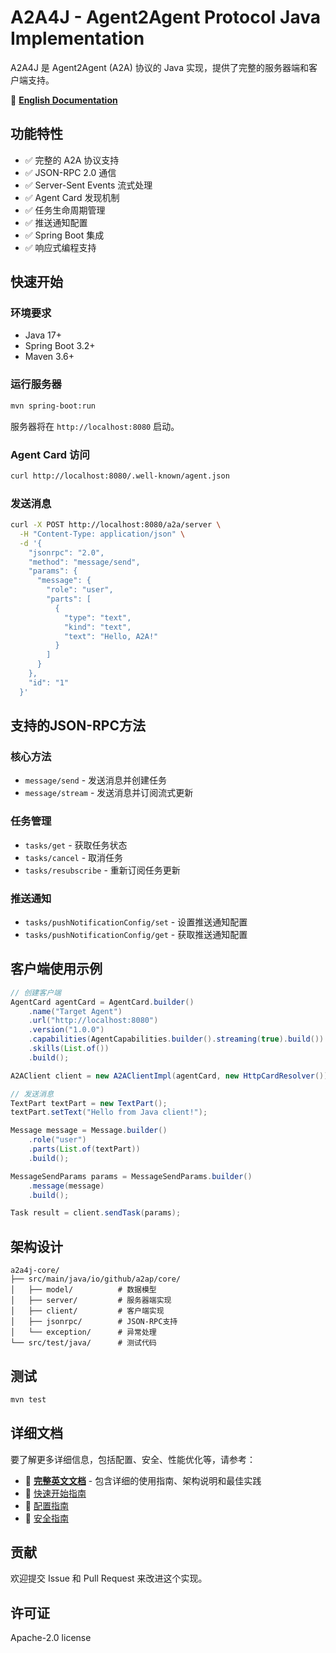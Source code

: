 # A2A4J - Agent2Agent Protocol Java Implementation

A2A4J 是 Agent2Agent (A2A) 协议的 Java 实现，提供了完整的服务器端和客户端支持。

📖 **[English Documentation](README_EN.md)**

## 功能特性

- ✅ 完整的 A2A 协议支持
- ✅ JSON-RPC 2.0 通信
- ✅ Server-Sent Events 流式处理
- ✅ Agent Card 发现机制
- ✅ 任务生命周期管理
- ✅ 推送通知配置
- ✅ Spring Boot 集成
- ✅ 响应式编程支持

## 快速开始

### 环境要求

- Java 17+
- Spring Boot 3.2+
- Maven 3.6+

### 运行服务器

```bash
mvn spring-boot:run
```

服务器将在 `http://localhost:8080` 启动。

### Agent Card 访问

```bash
curl http://localhost:8080/.well-known/agent.json
```

### 发送消息

```bash
curl -X POST http://localhost:8080/a2a/server \
  -H "Content-Type: application/json" \
  -d '{
    "jsonrpc": "2.0",
    "method": "message/send",
    "params": {
      "message": {
        "role": "user",
        "parts": [
          {
            "type": "text",
            "kind": "text",
            "text": "Hello, A2A!"
          }
        ]
      }
    },
    "id": "1"
  }'
```

## 支持的JSON-RPC方法

### 核心方法

- `message/send` - 发送消息并创建任务
- `message/stream` - 发送消息并订阅流式更新

### 任务管理

- `tasks/get` - 获取任务状态
- `tasks/cancel` - 取消任务
- `tasks/resubscribe` - 重新订阅任务更新

### 推送通知

- `tasks/pushNotificationConfig/set` - 设置推送通知配置
- `tasks/pushNotificationConfig/get` - 获取推送通知配置

## 客户端使用示例

```java
// 创建客户端
AgentCard agentCard = AgentCard.builder()
    .name("Target Agent")
    .url("http://localhost:8080")
    .version("1.0.0")
    .capabilities(AgentCapabilities.builder().streaming(true).build())
    .skills(List.of())
    .build();

A2AClient client = new A2AClientImpl(agentCard, new HttpCardResolver());

// 发送消息
TextPart textPart = new TextPart();
textPart.setText("Hello from Java client!");

Message message = Message.builder()
    .role("user")
    .parts(List.of(textPart))
    .build();

MessageSendParams params = MessageSendParams.builder()
    .message(message)
    .build();

Task result = client.sendTask(params);
```

## 架构设计

```
a2a4j-core/
├── src/main/java/io/github/a2ap/core/
│   ├── model/          # 数据模型
│   ├── server/         # 服务器端实现
│   ├── client/         # 客户端实现
│   ├── jsonrpc/        # JSON-RPC支持
│   └── exception/      # 异常处理
└── src/test/java/      # 测试代码
```

## 测试

```bash
mvn test
```

## 详细文档

要了解更多详细信息，包括配置、安全、性能优化等，请参考：

- 📖 **[完整英文文档](README_EN.md)** - 包含详细的使用指南、架构说明和最佳实践
- 🚀 [快速开始指南](docs/quick-start.md)
- 🔧 [配置指南](docs/configuration.md)
- 🔐 [安全指南](docs/security.md)

## 贡献

欢迎提交 Issue 和 Pull Request 来改进这个实现。

## 许可证

Apache-2.0 license  
